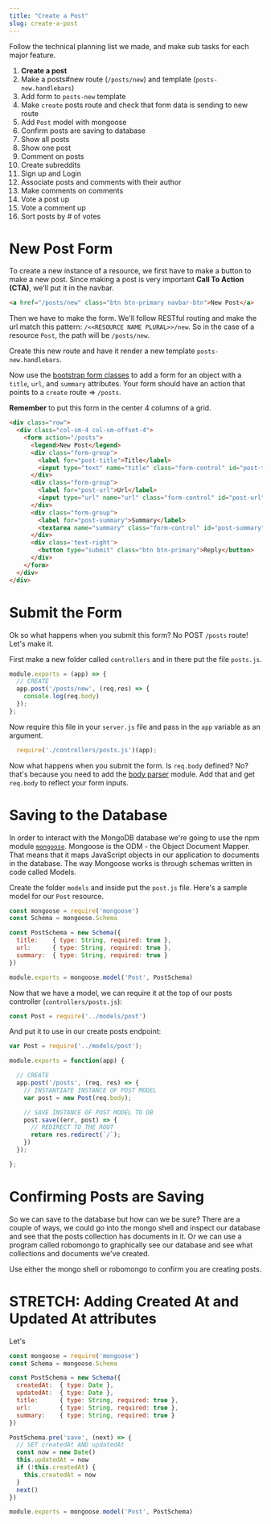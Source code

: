 ```yaml
---
title: "Create a Post"
slug: create-a-post
---
```


Follow the technical planning list we made, and make sub tasks for each major feature.

1. **Create a post**
  1. Make a posts#new route (`/posts/new`) and template (`posts-new.handlebars`)
  1. Add form to `posts-new` template
  1. Make `create` posts route and check that form data is sending to new route
  1. Add `Post` model with mongoose
  1. Confirm posts are saving to database
1. Show all posts
1. Show one post
1. Comment on posts
1. Create subreddits
1. Sign up and Login
1. Associate posts and comments with their author
1. Make comments on comments
1. Vote a post up
1. Vote a comment up
1. Sort posts by # of votes

# New Post Form

To create a new instance of a resource, we first have to make a button to make a new post. Since making a post is very important **Call To Action (CTA)**, we'll put it in the navbar.

```html
<a href="/posts/new" class="btn btn-primary navbar-btn">New Post</a>
```


Then we have to make the form. We'll follow RESTful routing and make the url match this pattern: `/<<RESOURCE NAME PLURAL>>/new`. So in the case of a resource `Post`, the path will be `/posts/new`.

Create this new route and have it render a new template `posts-new.handlebars`.

Now use the [bootstrap form classes](http://getbootstrap.com/css/#forms) to add a form for an object with a `title`, `url`, and `summary` attributes. Your form should have an action that points to a `create` route => `/posts`.

**Remember** to put this form in the center 4 columns of a grid.

```html
<div class="row">
  <div class="col-sm-4 col-sm-offset-4">
    <form action="/posts">
      <legend>New Post</legend>
      <div class="form-group">
        <label for="post-title">Title</label>
        <input type="text" name="title" class="form-control" id="post-title" placeholder="Title">
      </div>
      <div class="form-group">
        <label for="post-url">Url</label>
        <input type="url" name="url" class="form-control" id="post-url" placeholder="https://www.google.com">
      </div>
      <div class="form-group">
        <label for="post-summary">Summary</label>
        <textarea name="summary" class="form-control" id="post-summary" placeholder="Title"></textarea>
      </div>
      <div class='text-right'>
        <button type="submit" class="btn btn-primary">Reply</button>
      </div>
    </form>
  </div>
</div>
```

# Submit the Form

Ok so what happens when you submit this form? No POST `/posts` route! Let's make it.

First make a new folder called `controllers` and in there put the file `posts.js`.

```js
module.exports = (app) => {
  // CREATE
  app.post('/posts/new', (req,res) => {
    console.log(req.body)
  });
};
```

Now require this file in your `server.js` file and pass in the `app` variable as an argument.

```js
  require('./controllers/posts.js')(app);
```

Now what happens when you submit the form. Is `req.body` defined? No? that's because you need to add the [body parser](https://www.npmjs.com/package/body-parser) module. Add that and get `req.body` to reflect your form inputs.

# Saving to the Database

In order to interact with the MongoDB database we're going to use the npm module [`mongoose`](https://www.npmjs.com/package/mongoose). Mongoose is the ODM - the Object Document Mapper. That means that it maps JavaScript objects in our application to documents in the database. The way Mongoose works is through schemas written in code called Models.

Create the folder `models` and inside put the `post.js` file. Here's a sample model for our `Post` resource.

```js
const mongoose = require('mongoose')
const Schema = mongoose.Schema

const PostSchema = new Schema({
  title:    { type: String, required: true },
  url:      { type: String, required: true },
  summary:  { type: String, required: true }
})

module.exports = mongoose.model('Post', PostSchema)
```

Now that we have a model, we can require it at the top of our posts controller (`controllers/posts.js`):

```js
const Post = require('../models/post')
```

And put it to use in our create posts endpoint:

```js
var Post = require('../models/post');

module.exports = function(app) {

  // CREATE
  app.post('/posts', (req, res) => {
    // INSTANTIATE INSTANCE OF POST MODEL
    var post = new Post(req.body);

    // SAVE INSTANCE OF POST MODEL TO DB
    post.save((err, post) => {
      // REDIRECT TO THE ROOT
      return res.redirect(`/`);
    })
  });

};
```

# Confirming Posts are Saving

So we can save to the database but how can we be sure? There are a couple of ways, we could go into the mongo shell and inspect our database and see that the posts collection has documents in it. Or we can use a program called robomongo to graphically see our database and see what collections and documents we've created.

Use either the mongo shell or robomongo to confirm you are creating posts.

# STRETCH: Adding Created At and Updated At attributes

Let's

```js
const mongoose = require('mongoose')
const Schema = mongoose.Schema

const PostSchema = new Schema({
  createdAt:  { type: Date },
  updatedAt:  { type: Date },
  title:      { type: String, required: true },
  url:        { type: String, required: true },
  summary:    { type: String, required: true }
})

PostSchema.pre('save', (next) => {
  // SET createdAt AND updatedAt
  const now = new Date()
  this.updatedAt = now
  if (!this.createdAt) {
    this.createdAt = now
  }
  next()
})

module.exports = mongoose.model('Post', PostSchema)
```
